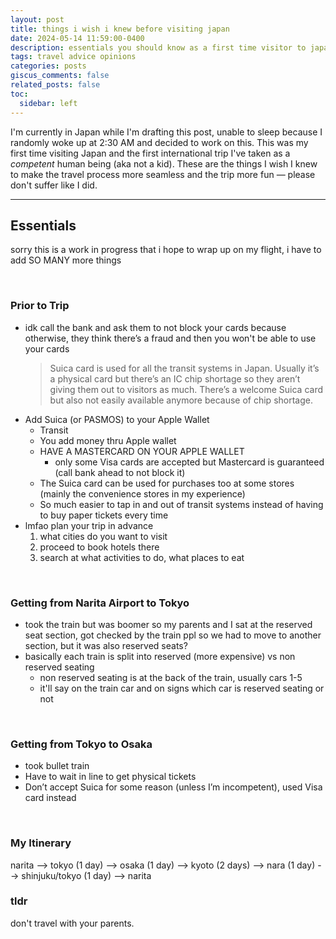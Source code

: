 ```yaml
---
layout: post
title: things i wish i knew before visiting japan
date: 2024-05-14 11:59:00-0400
description: essentials you should know as a first time visitor to japan
tags: travel advice opinions
categories: posts
giscus_comments: false
related_posts: false
toc:
  sidebar: left
---
```


I'm currently in Japan while I'm drafting this post, unable to sleep because I randomly woke up at 2:30 AM and decided to work on this. This was my first time visiting Japan and the first international trip I've taken as a _competent_ human being (aka not a kid). These are the things I wish I knew to make the travel process more seamless and the trip more fun — please don't suffer like I did.

<hr>

## Essentials

sorry this is a work in progress that i hope to wrap up on my flight, i have to add SO MANY more things

<br>

### Prior to Trip

- idk call the bank and ask them to not block your cards because otherwise, they think there’s a fraud and then you won't be able to use your cards
  > Suica card is used for all the transit systems in Japan. Usually it’s a physical card but there’s an IC chip shortage so they aren’t giving them out to visitors as much. There’s a welcome Suica card but also not easily available anymore because of chip shortage.
- Add Suica (or PASMOS) to your Apple Wallet
  - Transit
  - You add money thru Apple wallet
  - HAVE A MASTERCARD ON YOUR APPLE WALLET
    - only some Visa cards are accepted but Mastercard is guaranteed (call bank ahead to not block it)
  - The Suica card can be used for purchases too at some stores (mainly the convenience stores in my experience)
  - So much easier to tap in and out of transit systems instead of having to buy paper tickets every time
- lmfao plan your trip in advance
  1. what cities do you want to visit
  2. proceed to book hotels there
  3. search at what activities to do, what places to eat

<br>

### Getting from Narita Airport to Tokyo

- took the train but was boomer so my parents and I sat at the reserved seat section, got checked by the train ppl so we had to move to another section, but it was also reserved seats?
- basically each train is split into reserved (more expensive) vs non reserved seating
  - non reserved seating is at the back of the train, usually cars 1-5
  - it'll say on the train car and on signs which car is reserved seating or not

<br>

### Getting from Tokyo to Osaka

- took bullet train
- Have to wait in line to get physical tickets
- Don’t accept Suica for some reason (unless I’m incompetent), used Visa card instead

<br>

### My Itinerary

narita --> tokyo (1 day) --> osaka (1 day) --> kyoto (2 days) --> nara (1 day) --> shinjuku/tokyo (1 day) --> narita

### tldr

don't travel with your parents.

